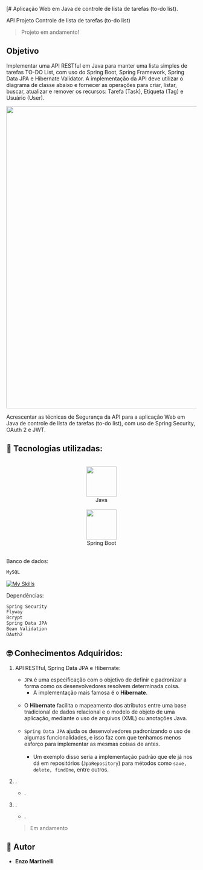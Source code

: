 [# Aplicação Web em Java de controle de lista de tarefas (to-do list).

API Projeto Controle de lista de tarefas (to-do list)

> Projeto em andamento!

## Objetivo

Implementar uma API RESTful em Java para manter uma lista simples de tarefas TO-DO List, com uso
do Spring Boot, Spring Framework, Spring Data JPA e Hibernate Validator. A implementação da API
deve utilizar o diagrama de classe abaixo e fornecer as operações para criar, listar, buscar, atualizar e
remover os recursos: Tarefa (Task), Etiqueta (Tag) e Usuário (User).

<img src="https://github.com/EnzowMb/To-do-list-Security/assets/89809584/5bc453fa-ac37-4317-b914-fb767f421cf9" width="800px">

Acrescentar as técnicas de Segurança da API para a aplicação Web em Java de controle de lista de tarefas (to-do list), com uso de Spring Security, OAuth 2 e JWT.

## 🔨 Tecnologias utilizadas:
<br>
<div align="center">
  <img src="https://media.giphy.com/media/hO8uTzEOefFh3Yv5gm/giphy.gif" width="80px"><br>Java<br><br>
  <img src="https://github.com/EnzowMb/EnzowMb/assets/89809584/4f3d4387-46e5-4b82-ac9a-13848cf7ca41" width="80px"><br>Spring Boot<br><br>
</div>

Banco de dados:
```bash 
MySQL
```
[![My Skills](https://skillicons.dev/icons?i=mysql)](https://skillicons.dev)

Dependências:
```bash 
Spring Security
Flyway
Bcrypt
Spring Data JPA
Bean Validation
OAuth2
```
## 🤓 Conhecimentos Adquiridos:

1. API RESTful, Spring Data JPA e Hibernate:
   - `JPA` é uma especificação com o objetivo de definir e padronizar a forma como os desenvolvedores resolvem determinada coisa.
     - A implementação mais famosa é o **Hibernate**.<br><br>
   - O **Hibernate** facilita o mapeamento dos atributos entre uma base tradicional de dados
      relacional e o modelo de objeto de uma aplicação, mediante o uso de arquivos
      (XML) ou anotações Java.<br><br>
   - `Spring Data JPA` ajuda os desenvolvedores padronizando o uso de algumas funcionalidades, e isso faz com que
      tenhamos menos esforço para implementar as mesmas coisas de antes.<br><br>
     - Um exemplo disso seria a implementação padrão que ele já nos dá em repositórios
       (`JpaRepository`) para métodos como `save, delete, findOne`, entre outros.
2. .
   - .
3. .
   - .

   > Em andamento

## 👥 Autor
  - **Enzo Martinelli**
